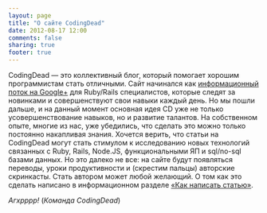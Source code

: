```yaml
---
layout: page
title: "О сайте CodingDead"
date: 2012-08-17 12:00
comments: false
sharing: true
footer: true
---
```

CodingDead — это коллективный блог, который помогает хорошим программистам стать отличными.  Сайт начинался как [информационный поток на Google+](https://plus.google.com/u/0/b/106642556008044967086/106642556008044967086/posts) для Ruby/Rails специалистов, которые следят за новинками и совершенствуют свои навыки каждый день. Но мы пошли дальше, и на данный момент основная идея CD уже не только усовершенствование навыков, но и развитие талантов. На собственном опыте, многие из нас, уже убедились, что сделать это можно только постоянно накапливая знания. Хочется верить, что статьи на CodingDead могут стать стимулом к исследованию новых технологий связанных с Ruby, Rails, Node.JS, функциональными ЯП и sql/no-sql базами данных. Но это далеко не все: на сайте будут появляться переводы, уроки продуктивности и (скрестим пальцы) авторские скринкасты.
Стать автором может любой желающий. О том как это сделать написано в информационном разделе [«Как написать статью»](/create).

*Агхрррр!*
(_Команда CodingDead_)
